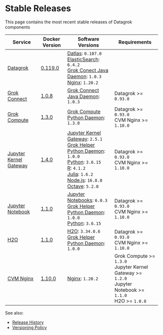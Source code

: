 <!-- TITLE: Stable Releases -->
<!-- SUBTITLE: -->

# Stable Releases

This page contains the most recent stable releases of Datagrok components

| Service                                                 | Docker Version                                                    | Software Versions                                                                                                                                                                                                                                                                                                                                                                                        | Requirements                                                                                                        |
|---------------------------------------------------------|-------------------------------------------------------------------|----------------------------------------------------------------------------------------------------------------------------------------------------------------------------------------------------------------------------------------------------------------------------------------------------------------------------------------------------------------------------------------------------------|---------------------------------------------------------------------------------------------------------------------|
| [Datagrok](admin/infrastructure.md#datagrok-components) | [0.119.0](https://hub.docker.com/r/datagrok/datagrok)             | [Datlas](admin/infrastructure.md#datlas): `0.107.0` <br> [ElasticSearch](https://www.elastic.co/): `6.4.2` <br>  [Grok Conect Java Daemon](https://github.com/datagrok-ai/public/tree/master/connectors/grok_connect): `1.0.3` <br> [Nginx](https://www.nginx.com/): `1.20.2`                                                                                                                            |                                                                                                                     |
| [Grok Connect](../access/data-connection.md)            | [1.0.8](https://hub.docker.com/r/datagrok/grok_connect)           | [Grok Connect Java Daemon](https://github.com/datagrok-ai/public/tree/master/connectors/grok_connect): `1.0.3`                                                                                                                                                                                                                                                                                           | Datagrok >= `0.93.0`                                                                                                |
| [Grok Compute](admin/infrastructure.md#grok-compute)    | [1.3.0](https://hub.docker.com/r/datagrok/grok_compute)           | [Grok Compute Python Daemon](admin/infrastructure.md#grok-compute): `1.3.0`                                                                                                                                                                                                                                                                                                                              | Datagrok >= `0.93.0` <br> CVM Nginx >= `1.10.0`                                                                     |
| [Jupyter Kernel Gateway](../compute/scripting.md)       | [1.4.0](https://hub.docker.com/r/datagrok/jupyter_kernel_gateway) | [Jupyter Kernel Gateway](https://github.com/jupyter/kernel_gateway): `2.5.1` <br> [Grok Helper Python Daemon](admin/infrastructure.md#grok-helper): `1.0.0` <br> [Python](https://www.python.org): `3.6.15` <br> [R](https://www.r-project.org): `4.1.2` <br> [Julia](https://julialang.org): `1.6.2` <br> [Node.js](https://nodejs.org): `16.8.0` <br> [Octave](https://octave.sourceforge.io/): `5.2.0` | Datagrok >= `0.93.0` <br> CVM Nginx >= `1.10.0`                                                                     |
| [Jupyter Notebook](../compute/jupyter-notebook.md)      | [1.1.0](https://hub.docker.com/r/datagrok/jupyter_notebook)       | [Jupyter Notebooks](https://jupyter.org): `6.0.3` <br> [Grok Helper Python Daemon](admin/infrastructure.md#grok-helper): `1.0.0` <br> [Python](https://www.python.org): `3.6.15`                                                                                                                                                                                                                         | Datagrok >= `0.93.0` <br> CVM Nginx >= `1.10.0`                                                                     |
| [H2O](admin/infrastructure.md#h2o)                      | [1.1.0](https://hub.docker.com/r/datagrok/h2o)                    | [H2O](https://www.h2o.ai/products/h2o/): `3.34.0.6` <br> [Grok Helper Python Daemon](admin/infrastructure.md#grok-helper): `1.0.0`                                                                                                                                                                                                                                                                       | Datagrok >= `0.93.0` <br> CVM Nginx >= `1.10.0`                                                                     |
| [CVM Nginx](admin/infrastructure.md#load-balancer)      | [1.10.0](https://hub.docker.com/r/datagrok/cvm_nginx)             | [Nginx](https://www.nginx.com/): `1.20.2`                                                                                                                                                                                                                                                                                                                                                                | Grok Compute >= `1.3.0` <br> Jupyter Kernel Gateway >= `1.2.0` <br> Jupyter Notebook >= `1.1.0` <br> H2O >= `1.0.0` |

See also:

* [Release History](release-history.md)
* [Versioning Policy](versioning-policy.md)
